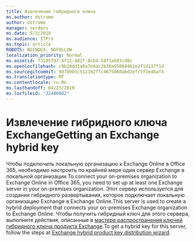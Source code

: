 ```yaml
---
title: Извлечение гибридного ключа
ms.author: dstrome
author: dstrome
manager: serdars
ms.date: 5/3/2018
ms.audience: ITPro
ms.topic: article
ROBOTS: NOINDEX, NOFOLLOW
localization_priority: Normal
ms.assetid: f3195f97-4f11-482f-8cb4-58f1ab93cd8c
ms.openlocfilehash: c9b28dd1a8a7e4ac2b38a95868461e2f1d137f1d
ms.sourcegitcommit: 9d78905c512192ffc4675468abd2efc5f2e4baf4
ms.translationtype: MT
ms.contentlocale: ru-RU
ms.lasthandoff: 04/23/2019
ms.locfileid: "32400802"
---
```

# <a name="getting-an-exchange-hybrid-key"></a><span data-ttu-id="21aa6-102">Извлечение гибридного ключа Exchange</span><span class="sxs-lookup"><span data-stu-id="21aa6-102">Getting an Exchange hybrid key</span></span>

<span data-ttu-id="21aa6-103">Чтобы подключить локальную организацию к Exchange Online в Office 365, необходимо настроить по крайней мере один сервер Exchange в локальной организации.</span><span class="sxs-lookup"><span data-stu-id="21aa6-103">To connect your on-premises organization to Exchange Online in Office 365, you need to set up at least one Exchange server in your on-premises organization.</span></span> <span data-ttu-id="21aa6-104">Этот сервер используется для создания гибридного развертывания, которое подключает локальную организацию Exchange в Exchange Online.</span><span class="sxs-lookup"><span data-stu-id="21aa6-104">This server is used to create a hybrid deployment that connects your on-premises Exchange organization to Exchange Online.</span></span> <span data-ttu-id="21aa6-105">Чтобы получить гибридный ключ для этого сервера, выполните действия, описанные в [мастере распространения ключей гибридного ключа продукта Exchange](http://aka.ms/hybridkey).</span><span class="sxs-lookup"><span data-stu-id="21aa6-105">To get a hybrid key for this server, follow the steps at [Exchange hybrid product key distribution wizard](http://aka.ms/hybridkey).</span></span>
  

